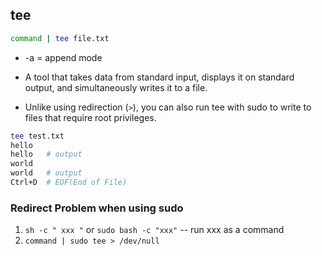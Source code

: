 ## tee

```bash
command | tee file.txt
```
* -a = append mode

* A tool that takes data from standard input, displays it on standard output, and simultaneously writes it to a file.
* Unlike using redirection (`>`), you can also run tee with sudo to write to files that require root privileges.

```bash
tee test.txt
hello
hello   # output
world
world   # output
Ctrl+D  # EOF(End of File)
```


### Redirect Problem when using sudo

1. `sh -c " xxx "` or `sudo bash -c "xxx"`  -- run xxx as a command
2. `command | sudo tee > /dev/null`
